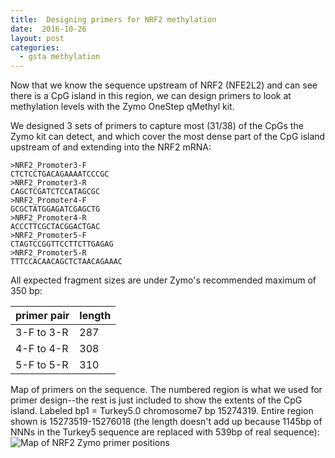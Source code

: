 ```yaml
---
title:  Designing primers for NRF2 methylation
date:  2016-10-26
layout: post
categories:
  - gsta methylation
---
```

Now that we know the sequence upstream of NRF2 (NFE2L2) and can see there is a CpG island in this region, we can design primers to look at methylation levels with the Zymo OneStep qMethyl kit.

We designed 3 sets of primers to capture most (31/38) of the CpGs the Zymo kit can detect, and which cover the most dense part of the CpG island upstream of and extending into the NRF2 mRNA:
~~~
>NRF2_Promoter3-F
CTCTCCTGACAGAAAATCCCGC
>NRF2_Promoter3-R
CAGCTCGATCTCCATAGCGC
>NRF2_Promoter4-F
GCGCTATGGAGATCGAGCTG
>NRF2_Promoter4-R
ACCCTTCGCTACGGACTGAC
>NRF2_Promoter5-F
CTAGTCCGGTTCCTTCTTGAGAG
>NRF2_Promoter5-R
TTTCCACAACAGCTCTAACAGAAAC
~~~

All expected fragment sizes are under Zymo's recommended maximum of 350 bp:

| primer pair | length |
| ----------- | ------ |
| 3-F to 3-R | 287 |
| 4-F to 4-R | 308 |
| 5-F to 5-R | 310 |

Map of primers on the sequence. The numbered region is what we used for primer design--the rest is just included to show the extents of the CpG island. Labeled bp1 = Turkey5.0 chromosome7 bp 15274319. Entire region shown is 15273519-15276018 (the length doesn't add up because 1145bp of NNNs in the Turkey5 sequence are replaced with 539bp of real sequence):
![Map of NRF2 Zymo primer positions][image1]

[image1]: {{site.image_path}}Map_of_NRF2_Zymo_primer_positions.png
